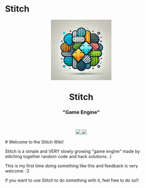 # Stitch
<p align="center">
  <img align="center" width="200" src="Resources/Branding/Stitch_Logo.webp" />

  <h1 align="center">Stitch</h1>
  <h3 align="center">"Game Engine"</h3>
</p>
<br/>

<!-- Badges -->
<p align="center">
  <a href="https://github.com/SunaaRisu/Stitch/issues">
    <img src="https://img.shields.io/github/issues/SunaaRisu/Stitch?style=flat-square">
  </a>

  <a href="https://github.com/SunaaRisu/Stitch/pulls">
    <img src="https://img.shields.io/github/issues-pr/SunaaRisu/Stitch?style=flat-square">
  </a>
</p>
# Welcome to the Stitch Wiki!

Stitch is a simple and VERY slowly growing "game engine" made by stitching together random code and hack solutions. :)

This is my first time doing something like this and feedback is very welcome. :3

If you want to use Stitch to do something with it, feel free to do so!!
